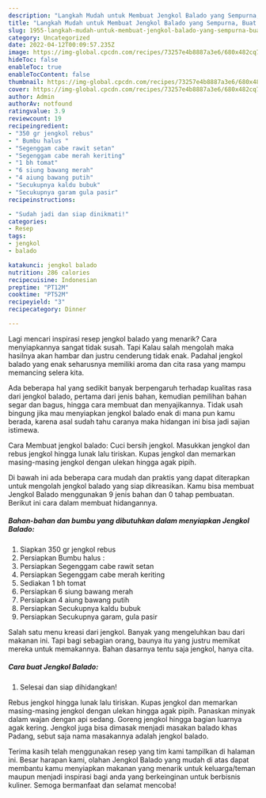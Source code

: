 ```yaml
---
description: "Langkah Mudah untuk Membuat Jengkol Balado yang Sempurna, Buat Buka Puasa Lezat Sekali"
title: "Langkah Mudah untuk Membuat Jengkol Balado yang Sempurna, Buat Buka Puasa Lezat Sekali"
slug: 1955-langkah-mudah-untuk-membuat-jengkol-balado-yang-sempurna-buat-buka-puasa-lezat-sekali
category: Uncategorized
date: 2022-04-12T00:09:57.235Z
image: https://img-global.cpcdn.com/recipes/73257e4b8887a3e6/680x482cq70/jengkol-balado-foto-resep-utama.jpg
hideToc: false
enableToc: true
enableTocContent: false
thumbnail: https://img-global.cpcdn.com/recipes/73257e4b8887a3e6/680x482cq70/jengkol-balado-foto-resep-utama.jpg
cover: https://img-global.cpcdn.com/recipes/73257e4b8887a3e6/680x482cq70/jengkol-balado-foto-resep-utama.jpg
author: Admin
authorAv: notfound
ratingvalue: 3.9
reviewcount: 19
recipeingredient:
- "350 gr jengkol rebus"
- " Bumbu halus "
- "Segenggam cabe rawit setan"
- "Segenggam cabe merah keriting"
- "1 bh tomat"
- "6 siung bawang merah"
- "4 aiung bawang putih"
- "Secukupnya kaldu bubuk"
- "Secukupnya garam gula pasir"
recipeinstructions:

- "Sudah jadi dan siap dinikmati!"
categories:
- Resep
tags:
- jengkol
- balado

katakunci: jengkol balado 
nutrition: 286 calories
recipecuisine: Indonesian
preptime: "PT12M"
cooktime: "PT52M"
recipeyield: "3"
recipecategory: Dinner

---
```



Lagi mencari inspirasi resep jengkol balado yang menarik? Cara menyiapkannya sangat tidak susah. Tapi Kalau salah mengolah maka hasilnya akan hambar dan justru cenderung tidak enak. Padahal jengkol balado yang enak seharusnya memiliki aroma dan cita rasa yang mampu memancing selera kita.


Ada beberapa hal yang sedikit banyak berpengaruh terhadap kualitas rasa dari jengkol balado, pertama dari jenis bahan, kemudian pemilihan bahan segar dan bagus, hingga cara membuat dan menyajikannya. Tidak usah bingung jika mau menyiapkan jengkol balado enak di mana pun kamu berada, karena asal sudah tahu caranya maka hidangan ini bisa jadi sajian istimewa.

Cara Membuat jengkol balado: Cuci bersih jengkol. Masukkan jengkol dan rebus jengkol hingga lunak lalu tiriskan. Kupas jengkol dan memarkan masing-masing jengkol dengan ulekan hingga agak pipih.


Di bawah ini ada beberapa cara mudah dan praktis yang dapat diterapkan untuk mengolah jengkol balado yang siap dikreasikan. Kamu bisa membuat Jengkol Balado menggunakan 9 jenis bahan dan 0 tahap pembuatan. Berikut ini cara dalam membuat hidangannya.

<!--inarticleads1-->

##### Bahan-bahan dan bumbu yang dibutuhkan dalam menyiapkan Jengkol Balado:

1. Siapkan 350 gr jengkol rebus
1. Persiapkan  Bumbu halus :
1. Persiapkan Segenggam cabe rawit setan
1. Persiapkan Segenggam cabe merah keriting
1. Sediakan 1 bh tomat
1. Persiapkan 6 siung bawang merah
1. Persiapkan 4 aiung bawang putih
1. Persiapkan Secukupnya kaldu bubuk
1. Persiapkan Secukupnya garam, gula pasir


Salah satu menu kreasi dari jengkol. Banyak yang mengeluhkan bau dari makanan ini. Tapi bagi sebagian orang, baunya itu yang justru memikat mereka untuk memakannya. Bahan dasarnya tentu saja jengkol, hanya cita. 

<!--inarticleads2-->

##### Cara buat Jengkol Balado:


1. Selesai dan siap dihidangkan!

Rebus jengkol hingga lunak lalu tiriskan. Kupas jengkol dan memarkan masing-masing jengkol dengan ulekan hingga agak pipih. Panaskan minyak dalam wajan dengan api sedang. Goreng jengkol hingga bagian luarnya agak kering. Jengkol juga bisa dimasak menjadi masakan balado khas Padang, sebut saja nama masakannya adalah jengkol balado. 

Terima kasih telah menggunakan resep yang tim kami tampilkan di halaman ini. Besar harapan kami, olahan Jengkol Balado yang mudah di atas dapat membantu kamu menyiapkan makanan yang menarik untuk keluarga/teman maupun menjadi inspirasi bagi anda yang berkeinginan untuk berbisnis kuliner. Semoga bermanfaat dan selamat mencoba!
